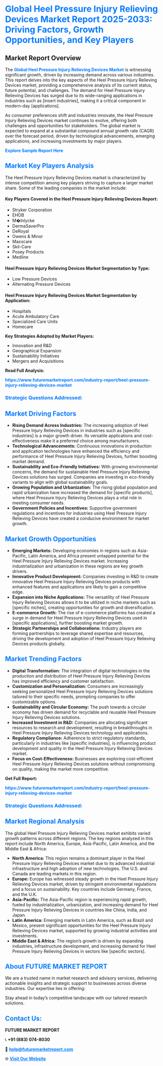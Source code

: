 <h1 style="color: #007BFF;">Global Heel Pressure Injury Relieving Devices Market Report 2025-2033: Driving Factors, Growth Opportunities, and Key Players</h1>

<section id="overview">
<h2>Market Report Overview</h2>
<p>The <a href="https://www.futuremarketreport.com/industry-report/heel-pressure-injury-relieving-devices-market" style="color: #007BFF; text-decoration: none;"><strong>Global Heel Pressure Injury Relieving Devices Market</strong></a> is witnessing significant growth, driven by increasing demand across various industries. This report delves into the key aspects of the Heel Pressure Injury Relieving Devices market, providing a comprehensive analysis of its current status, future potential, and challenges. The demand for Heel Pressure Injury Relieving Devices has surged due to its wide-ranging applications in industries such as [insert industries], making it a critical component in modern-day [applications].</p>
<p>As consumer preferences shift and industries innovate, the Heel Pressure Injury Relieving Devices market continues to evolve, offering both challenges and opportunities for stakeholders. The global market is expected to expand at a substantial compound annual growth rate (CAGR) over the forecast period, driven by technological advancements, emerging applications, and increasing investments by major players.</p>
</section>

<section id="overview">
<p><a href="https://www.futuremarketreport.com/request-sample/reportId=84765" style="color: #007BFF; text-decoration: none;"><strong>Explore Sample Report Here</strong></a></p>
</section>

<section id="key-players">
<h2 style="color: #007BFF;">Market Key Players Analysis</h2>
<p>The Heel Pressure Injury Relieving Devices market is characterized by intense competition among key players striving to capture a larger market share. Some of the leading companies in the market include:</p>
<h4>Key Players Covered in the Heel Pressure Injury Relieving Devices Report:</h4>
<ul><li>Stryker Corporation</li><li>EHOB</li><li>M�lnlycke</li><li>DermaSaverPro</li><li>DeRoyal</li><li>Owens &amp; Minor</li><li>Maxxcare</li><li>Skil-Care</li><li>Posey Products</li><li>Medline</li></ul>
<h4>Heel Pressure Injury Relieving Devices Market Segmentation by Type:</h4>
<ul><li>Low Pressure Devices</li><li>Alternating Pressure Devices</li></ul>

<h4>Heel Pressure Injury Relieving Devices Market Segmentation by Application:</h4>
<ul><li>Hospitals</li><li>Acute Ambulatory Care</li><li>Specialized Care Units</li><li>Homecare</li></ul>
<p><strong>Key Strategies Adopted by Market Players:</strong></p>
<ul>
<li>Innovation and R&D</li>
<li>Geographical Expansion</li>
<li>Sustainability Initiatives</li>
<li>Mergers and Acquisitions</li>
</ul>
</section>

<section>
<p><strong>Read Full Analysis: </strong></p><a href="https://www.futuremarketreport.com/industry-report/heel-pressure-injury-relieving-devices-market" style="color: #007BFF; text-decoration: none;"><strong>https://www.futuremarketreport.com/industry-report/heel-pressure-injury-relieving-devices-market</strong></a>
<h3 style="color: #007BFF;">Strategic Questions Addressed:</h3>
</section>

<section id="driving-factors">
<h2 style="color: #007BFF;">Market Driving Factors</h2>
<ul>
<li><strong>Rising Demand Across Industries:</strong> The increasing adoption of Heel Pressure Injury Relieving Devices in industries such as [specific industries] is a major growth driver. Its versatile applications and cost-effectiveness make it a preferred choice among manufacturers.</li>
<li><strong>Technological Advancements:</strong> Continuous innovations in production and application technologies have enhanced the efficiency and performance of Heel Pressure Injury Relieving Devices, further boosting market demand.</li>
<li><strong>Sustainability and Eco-Friendly Initiatives:</strong> With growing environmental concerns, the demand for sustainable Heel Pressure Injury Relieving Devices solutions has surged. Companies are investing in eco-friendly variants to align with global sustainability goals.</li>
<li><strong>Growing Population and Urbanization:</strong> The rising global population and rapid urbanization have increased the demand for [specific products], where Heel Pressure Injury Relieving Devices plays a vital role in meeting consumer needs.</li>
<li><strong>Government Policies and Incentives:</strong> Supportive government regulations and incentives for industries using Heel Pressure Injury Relieving Devices have created a conducive environment for market growth.</li>
</ul>
</section>

<section id="growth-opportunities">
<h2 style="color: #007BFF;">Market Growth Opportunities</h2>
<ul>
<li><strong>Emerging Markets:</strong> Developing economies in regions such as Asia-Pacific, Latin America, and Africa present untapped potential for the Heel Pressure Injury Relieving Devices market. Increasing industrialization and urbanization in these regions are key growth drivers.</li>
<li><strong>Innovative Product Development:</strong> Companies investing in R&D to create innovative Heel Pressure Injury Relieving Devices products with enhanced features and applications are likely to gain a competitive edge.</li>
<li><strong>Expansion into Niche Applications:</strong> The versatility of Heel Pressure Injury Relieving Devices allows it to be utilized in niche markets such as [specific niches], creating opportunities for growth and diversification.</li>
<li><strong>E-commerce Growth:</strong> The rise of e-commerce platforms has created a surge in demand for Heel Pressure Injury Relieving Devices used in [specific applications], further boosting market growth.</li>
<li><strong>Strategic Partnerships and Collaborations:</strong> Industry players are forming partnerships to leverage shared expertise and resources, driving the development and adoption of Heel Pressure Injury Relieving Devices products globally.</li>
</ul>
</section>

<section id="trending-factors">
<h2 style="color: #007BFF;">Market Trending Factors</h2>
<ul>
<li><strong>Digital Transformation:</strong> The integration of digital technologies in the production and distribution of Heel Pressure Injury Relieving Devices has improved efficiency and customer satisfaction.</li>
<li><strong>Customization and Personalization:</strong> Consumers are increasingly seeking personalized Heel Pressure Injury Relieving Devices solutions tailored to their specific needs, prompting companies to offer customizable options.</li>
<li><strong>Sustainability and Circular Economy:</strong> The push towards a circular economy has driven demand for recyclable and reusable Heel Pressure Injury Relieving Devices solutions.</li>
<li><strong>Increased Investment in R&D:</strong> Companies are allocating significant resources to research and development, resulting in breakthroughs in Heel Pressure Injury Relieving Devices technology and applications.</li>
<li><strong>Regulatory Compliance:</strong> Adherence to strict regulatory standards, particularly in industries like [specific industries], is influencing product development and quality in the Heel Pressure Injury Relieving Devices market.</li>
<li><strong>Focus on Cost-Effectiveness:</strong> Businesses are exploring cost-efficient Heel Pressure Injury Relieving Devices solutions without compromising on quality, making the market more competitive.</li>
</ul>
</section>

<section>
<p><strong>Get Full Report: </strong></p><a href="https://www.futuremarketreport.com/industry-report/heel-pressure-injury-relieving-devices-market" style="color: #007BFF; text-decoration: none;"><strong>https://www.futuremarketreport.com/industry-report/heel-pressure-injury-relieving-devices-market</strong></a>
<h3 style="color: #007BFF;">Strategic Questions Addressed:</h3>
</section>


<section id="regional-analysis">
<h2 style="color: #007BFF;">Market Regional Analysis</h2>
<p>The global Heel Pressure Injury Relieving Devices market exhibits varied growth patterns across different regions. The key regions analyzed in this report include North America, Europe, Asia-Pacific, Latin America, and the Middle East & Africa:</p>
<ul>
<li><strong>North America:</strong> This region remains a dominant player in the Heel Pressure Injury Relieving Devices market due to its advanced industrial infrastructure and high adoption of new technologies. The U.S. and Canada are leading markets in this region.</li>
<li><strong>Europe:</strong> Europe has witnessed steady growth in the Heel Pressure Injury Relieving Devices market, driven by stringent environmental regulations and a focus on sustainability. Key countries include Germany, France, and the U.K.</li>
<li><strong>Asia-Pacific:</strong> The Asia-Pacific region is experiencing rapid growth, fueled by industrialization, urbanization, and increasing demand for Heel Pressure Injury Relieving Devices in countries like China, India, and Japan.</li>
<li><strong>Latin America:</strong> Emerging markets in Latin America, such as Brazil and Mexico, present significant opportunities for the Heel Pressure Injury Relieving Devices market, supported by growing industrial activities and investments.</li>
<li><strong>Middle East & Africa:</strong> The region’s growth is driven by expanding industries, infrastructure development, and increasing demand for Heel Pressure Injury Relieving Devices in sectors like [specific sectors].</li>
</ul>
</section>

<footer>
<h2 style="color: #007BFF;">About FUTURE MARKET REPORT</h2>
<p>We are a trusted name in market research and advisory services, delivering actionable insights and strategic support to businesses across diverse industries. Our expertise lies in offering:</p>

<p>Stay ahead in today’s competitive landscape with our tailored research solutions.</p>

<h2 style="color: #007BFF;">Contact Us:</h2>
<p><strong>FUTURE MARKET REPORT</strong></p>
<p>📞 <strong>+91 (883) 074-8030</strong></p>
<p>📧 <strong><a href="mailto:help@futuremarketreport.com" style="color: #007BFF;">help@futuremarketreport.com</a></strong></p>
<p>🌐 <strong><a href="https://www.futuremarketreport.com/" style="color: #007BFF;">Visit Our Website</a></strong></p>
</footer>